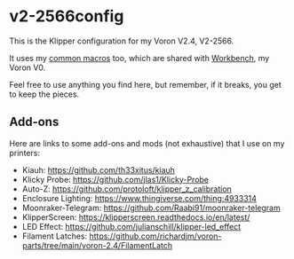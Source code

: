# v2-2566config

This is the Klipper configuration for my Voron V2.4, V2-2566.

It uses my [common macros](https://github.com/simplisticton/common-macros) too, which are shared with [Workbench](https://github.com/simplisticton/v0-workbench-config), my Voron V0.

Feel free to use anything you find here, but remember, if it breaks, you get to keep the pieces.

## Add-ons

Here are links to some add-ons and mods (not exhaustive) that I use on my printers:

- Kiauh: https://github.com/th33xitus/kiauh
- Klicky Probe: https://github.com/jlas1/Klicky-Probe
- Auto-Z: https://github.com/protoloft/klipper_z_calibration
- Enclosure Lighting: https://www.thingiverse.com/thing:4933314
- Moonraker-Telegram: https://github.com/Raabi91/moonraker-telegram
- KlipperScreen: https://klipperscreen.readthedocs.io/en/latest/
- LED Effect: https://github.com/julianschill/klipper-led_effect
- Filament Latches: https://github.com/richardjm/voron-parts/tree/main/voron-2.4/FilamentLatch
